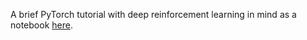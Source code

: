 A brief PyTorch tutorial with deep reinforcement learning in mind as a notebook [here](PyTorch%20Tutorial.ipynb).
